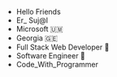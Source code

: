 - Hello Friends 
- Er_ Suj@l
- Microsoft 🇺🇲
- Georgia 🇬🇪
- Full Stack Web Developer 🏅
- Software Engineer 🏅
- Code_With_Programmer

<!---
Sujalkansara/Sujalkansara is a ✨ special ✨ repository because its `README.md` (this file) appears on your GitHub profile.
You can click the Preview link to take a look at your changes.
--->
